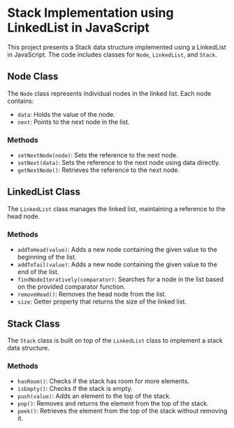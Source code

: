# Stack Implementation using LinkedList in JavaScript

This project presents a Stack data structure implemented using a LinkedList in JavaScript. The code includes classes for `Node`, `LinkedList`, and `Stack`.

## Node Class

The `Node` class represents individual nodes in the linked list. Each node contains:

- `data`: Holds the value of the node.
- `next`: Points to the next node in the list.

### Methods

- `setNextNode(node)`: Sets the reference to the next node.
- `setNext(data)`: Sets the reference to the next node using data directly.
- `getNextNode()`: Retrieves the reference to the next node.

## LinkedList Class

The `LinkedList` class manages the linked list, maintaining a reference to the head node.

### Methods

- `addToHead(value)`: Adds a new node containing the given value to the beginning of the list.
- `addToTail(value)`: Adds a new node containing the given value to the end of the list.
- `findNodeIteratively(comparator)`: Searches for a node in the list based on the provided comparator function.
- `removeHead()`: Removes the head node from the list.
- `size`: Getter property that returns the size of the linked list.

## Stack Class

The `Stack` class is built on top of the `LinkedList` class to implement a stack data structure.

### Methods

- `hasRoom()`: Checks if the stack has room for more elements.
- `isEmpty()`: Checks if the stack is empty.
- `push(value)`: Adds an element to the top of the stack.
- `pop()`: Removes and returns the element from the top of the stack.
- `peek()`: Retrieves the element from the top of the stack without removing it.

